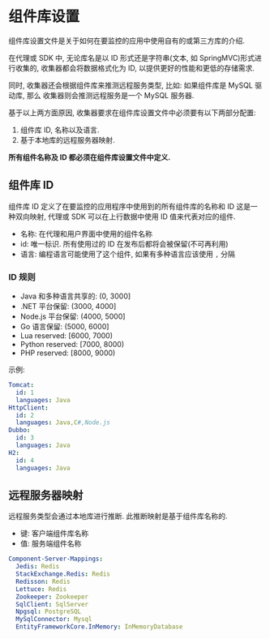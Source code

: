 # 组件库设置

组件库设置文件是关于如何在要监控的应用中使用自有的或第三方库的介绍.

在代理或 SDK 中, 无论库名是以 ID 形式还是字符串(文本, 如 SpringMVC)形式进行收集的,
收集器都会将数据格式化为 ID, 以提供更好的性能和更低的存储需求.

同时, 收集器还会根据组件库来推测远程服务类型, 比如: 如果组件库是 MySQL 驱动库, 那么
收集器则会推测远程服务是一个 MySQL 服务器.

基于以上两方面原因, 收集器要求在组件库设置文件中必须要有以下两部分配置:

1. 组件库 ID, 名称以及语言.
2. 基于本地库的远程服务器映射.

**所有组件名称及 ID 都必须在组件库设置文件中定义.**

## 组件库 ID

组件库 ID 定义了在要监控的应用程序中使用到的所有组件库的名称和 ID
这是一种双向映射, 代理或 SDK 可以在上行数据中使用 ID 值来代表对应的组件.

- 名称: 在代理和用户界面中使用的组件名称
- id: 唯一标识. 所有使用过的 ID 在发布后都将会被保留(不可再利用)
- 语言: 编程语言可能使用了这个组件, 如果有多种语言应该使用 `,` 分隔

### ID 规则

- Java 和多种语言共享的: (0, 3000]
- .NET 平台保留: (3000, 4000]
- Node.js 平台保留: (4000, 5000]
- Go 语言保留: (5000, 6000]
- Lua reserved: [6000, 7000)
- Python reserved: [7000, 8000)
- PHP reserved: [8000, 9000)

示例:

```yaml
Tomcat:
  id: 1
  languages: Java
HttpClient:
  id: 2
  languages: Java,C#,Node.js
Dubbo:
  id: 3
  languages: Java
H2:
  id: 4
  languages: Java
```

## 远程服务器映射

远程服务类型会通过本地库进行推断. 此推断映射是基于组件库名称的.

- 键: 客户端组件库名称
- 值: 服务端组件名称

```yaml
Component-Server-Mappings:
  Jedis: Redis
  StackExchange.Redis: Redis
  Redisson: Redis
  Lettuce: Redis
  Zookeeper: Zookeeper
  SqlClient: SqlServer
  Npgsql: PostgreSQL
  MySqlConnector: Mysql
  EntityFrameworkCore.InMemory: InMemoryDatabase
```
